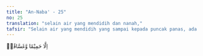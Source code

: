 ```yaml
---
title: "An-Naba' - 25"
no: 25
translation: "selain air yang mendidih dan nanah,"
tafsir: "Selain air yang mendidih yang sampai kepada puncak panas, ada pula nanah yang sangat busuk baunya."
---
```


اِلَّا حَمِيْمًا وَّغَسَّاقًاۙ
